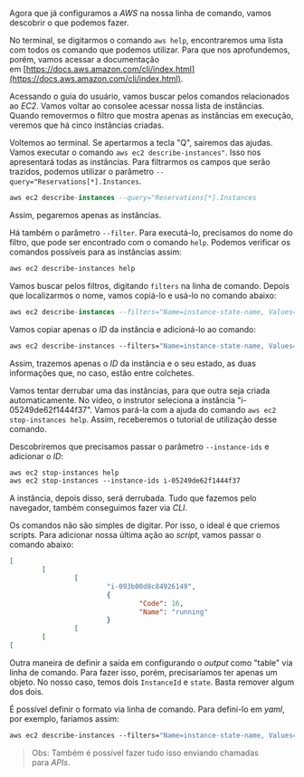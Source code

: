 Agora que já configuramos a _AWS_ na nossa linha de comando, vamos descobrir o que podemos fazer.

No terminal, se digitarmos o comando `aws help`, encontraremos uma lista com todos os comando que podemos utilizar. Para que nos aprofundemos, porém, vamos acessar a documentação em [https://docs.aws.amazon.com/cli/index.html](https://docs.aws.amazon.com/cli/index.html).

Acessando o guia do usuário, vamos buscar pelos comandos relacionados ao _EC2_. Vamos voltar ao consolee acessar nossa lista de instâncias. Quando removermos o filtro que mostra apenas as instâncias em execução, veremos que há cinco instâncias criadas.

Voltemos ao terminal. Se apertarmos a tecla "Q", sairemos das ajudas. Vamos executar o comando `aws ec2 describe-instances"`. Isso nos apresentará todas as instâncias. Para filtrarmos os campos que serão trazidos, podemos utilizar o parâmetro `--query="Reservations[*].Instances`.

```sql
aws ec2 describe-instances --query="Reservations[*].Instances
```

Assim, pegaremos apenas as instâncias.

Há também o parâmetro `--filter`. Para executá-lo, precisamos do nome do filtro, que pode ser encontrado com o comando `help`. Podemos verificar os comandos possíveis para as instâncias assim:

```bash
aws ec2 describe-instances help
```

Vamos buscar pelos filtros, digitando `filters` na linha de comando. Depois que localizarmos o nome, vamos copiá-lo e usá-lo no comando abaixo:

```sql
aws ec2 describe-instances --filters="Name=instance-state-name, Values=running"
```

Vamos copiar apenas o _ID_ da instância e adicioná-lo ao comando:

```graphql
aws ec2 describe-instances --filters="Name=instance-state-name, Values=running" -query=Reservations[*].Instances[*].[InstanceId, State]"
```

Assim, trazemos apenas o _ID_ da instância e o seu estado, as duas informações que, no caso, estão entre colchetes.

Vamos tentar derrubar uma das instâncias, para que outra seja criada automaticamente. No vídeo, o instrutor seleciona a instância "i-05249de62f1444f37". Vamos pará-la com a ajuda do comando `aws ec2 stop-instances help`. Assim, receberemos o tutorial de utilização desse comando.

Descobriremos que precisamos passar o parâmetro `--instance-ids` e adicionar o _ID_:

```css
aws ec2 stop-instances help
aws ec2 stop-instances --instance-ids i-05249de62f1444f37
```

A instância, depois disso, será derrubada. Tudo que fazemos pelo navegador, também conseguimos fazer via _CLI_.

Os comandos não são simples de digitar. Por isso, o ideal é que criemos scripts. Para adicionar nossa última ação ao _script_, vamos passar o comando abaixo:

```json
[
        [
                [
                        "i-093b00d8c84926149",
                        {
                                "Code": 16,
                                "Name": "running"
                        }
                [
        [
[
```

Outra maneira de definir a saída em configurando o _output_ como "table" via linha de comando. Para fazer isso, porém, precisaríamos ter apenas um objeto. No nosso caso, temos dois `InstanceId` e `state`. Basta remover algum dos dois.

É possível definir o formato via linha de comando. Para defini-lo em _yaml_, por exemplo, faríamos assim:

```graphql
aws ec2 describe-instances --filters="Name=instance-state-name, Values=running" -query=Reservations[*].Instances[*].[InstanceId, State]" --output yaml
```

> Obs: Também é possível fazer tudo isso enviando chamadas para _APIs_.